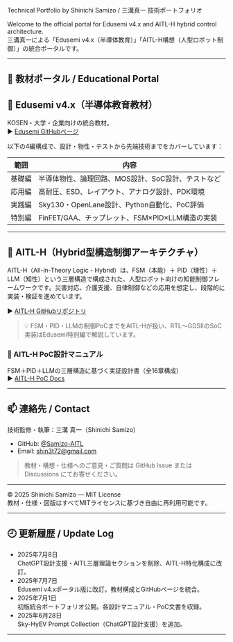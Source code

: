 
Technical Portfolio by Shinichi Samizo / 三溝真一 技術ポートフォリオ

Welcome to the official portal for Edusemi v4.x and AITL-H hybrid control architecture.  
三溝真一による「Edusemi v4.x（半導体教育）」「AITL-H構想（人型ロボット制御）」の統合ポータルです。

---

## 🔗 教材ポータル / Educational Portal

## 📘 Edusemi v4.x（半導体教育教材）

KOSEN・大学・企業向けの統合教材。  
▶︎ [Edusemi GitHubページ](https://github.com/Samizo-AITL/Edusemi-v4x)

以下の4編構成で、設計・物性・テストから先端技術までをカバーしています：

| 範囲 | 内容 |
|------|------|
| 基礎編 | 半導体物性、論理回路、MOS設計、SoC設計、テストなど |
| 応用編 | 高耐圧、ESD、レイアウト、アナログ設計、PDK環境 |
| 実践編 | Sky130・OpenLane設計、Python自動化、PoC評価 |
| 特別編 | FinFET/GAA、チップレット、FSM×PID×LLM構造の実装 |

---

## 🤖 AITL-H（Hybrid型構造制御アーキテクチャ）

AITL-H（All-in-Theory Logic - Hybrid）は、FSM（本能）＋ PID（理性）＋ LLM（知性）という三層構造で構成された、人型ロボット向けの知能制御フレームワークです。災害対応、介護支援、自律制御などの応用を想定し、段階的に実装・検証を進めています。

▶︎ [AITL-H GitHubリポジトリ](https://github.com/Samizo-AITL/AITL-H)

> 💡 FSM・PID・LLMの制御PoCまでをAITL-Hが扱い、RTL〜GDSIIのSoC実装はEdusemi特別編で解説しています。


### 📘 AITL-H PoC設計マニュアル

FSM＋PID＋LLMの三層構造に基づく実証設計書（全16章構成）  
▶︎ [AITL-H PoC Docs](https://samizo-aitl.github.io/AITL-H/#/)

---

## 📫 連絡先 / Contact

技術監修・執筆：三溝 真一（Shinichi Samizo）

- GitHub: [@Samizo-AITL](https://github.com/Samizo-AITL)
- Email: shin3t72@gmail.com

> 教材・構想・仕様へのご意見・ご質問は GitHub Issue または Discussions にてお寄せください。

---

© 2025 Shinichi Samizo — MIT License  
教材・仕様・図版はすべてMITライセンスに基づき自由に再利用可能です。

---

## 🕘 更新履歴 / Update Log

- 2025年7月8日  
  ChatGPT設計支援・AITL三層理論セクションを削除、AITL-H特化構成に改訂。
- 2025年7月7日  
  Edusemi v4.xポータル版に改訂。教材構成とGitHubページを統合。
- 2025年7月1日  
  初版統合ポートフォリオ公開。各設計マニュアル・PoC文書を収録。
- 2025年6月28日  
  Sky-HyEV Prompt Collection（ChatGPT設計支援）を追加。

---
